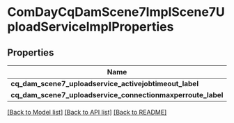 # ComDayCqDamScene7ImplScene7UploadServiceImplProperties

## Properties
Name | Type | Description | Notes
------------ | ------------- | ------------- | -------------
**cq_dam_scene7_uploadservice_activejobtimeout_label** | [**ConfigNodePropertyInteger**](ConfigNodePropertyInteger.md) |  | [optional] 
**cq_dam_scene7_uploadservice_connectionmaxperroute_label** | [**ConfigNodePropertyInteger**](ConfigNodePropertyInteger.md) |  | [optional] 

[[Back to Model list]](../README.md#documentation-for-models) [[Back to API list]](../README.md#documentation-for-api-endpoints) [[Back to README]](../README.md)


